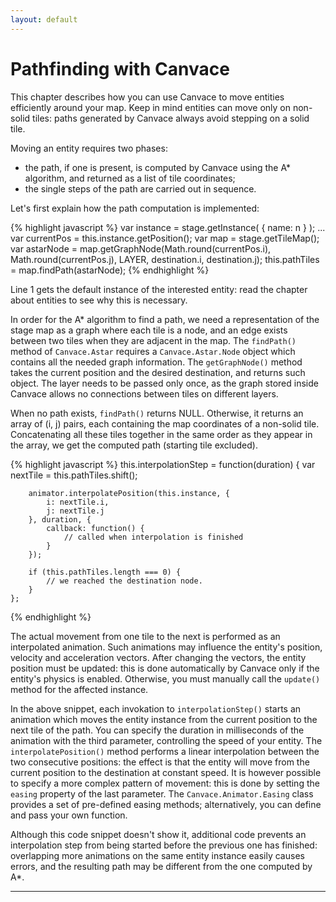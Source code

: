 ```yaml
---
layout: default
---
```


# Pathfinding with Canvace
This chapter describes how you can use Canvace to move entities efficiently around your map. 
Keep in mind entities can move only on non-solid tiles: paths generated by Canvace always avoid stepping on a solid tile.

Moving an entity requires two phases:
- the path, if one is present, is computed by Canvace using the A\* algorithm, and returned as a list of tile coordinates;
- the single steps of the path are carried out in sequence.

Let's first explain how the path computation is implemented:

{% highlight javascript %}
    var instance = stage.getInstance( { name: n } );
    ...
    var currentPos = this.instance.getPosition();
    var map = stage.getTileMap();
    var astarNode = map.getGraphNode(Math.round(currentPos.i), Math.round(currentPos.j), LAYER, destination.i, destination.j);
    this.pathTiles = map.findPath(astarNode);
{% endhighlight %}

Line 1 gets the default instance of the interested entity: read the chapter about entities to see why this is necessary.

In order for the A\* algorithm to find a path, we need a representation of the stage map as a graph where each tile is a node, and an edge exists between two tiles
when they are adjacent in the map. The `findPath()` method of `Canvace.Astar` requires a `Canvace.Astar.Node` object which contains all the needed graph information. The `getGraphNode()` method takes the current position and the desired destination, and returns such object. The layer needs to be passed only once, as the graph stored inside Canvace allows no connections between tiles on different layers.

When no path exists, `findPath()` returns NULL. Otherwise, it returns an array of (i, j) pairs, each containing the map coordinates of a non-solid tile. Concatenating all these tiles together in the same order as they appear in the array, we get the computed path (starting tile excluded).

{% highlight javascript %}
    this.interpolationStep = function(duration) {
        var nextTile = this.pathTiles.shift();
        
        animator.interpolatePosition(this.instance, {
            i: nextTile.i,
            j: nextTile.j
        }, duration, {
            callback: function() {
                // called when interpolation is finished
            }
        });

        if (this.pathTiles.length === 0) {
            // we reached the destination node.
        }
    };
{% endhighlight %}

The actual movement from one tile to the next is performed as an interpolated animation. Such animations may influence the entity's position, velocity and acceleration vectors. After changing the vectors, the entity position must be updated: this is done automatically by Canvace only if the entity's physics is enabled. Otherwise, you must manually call the `update()` method for the affected instance.

In the above snippet, each invokation to `interpolationStep()` starts an animation which moves the entity instance from the current position to the next tile of the path. You can specify the duration in milliseconds of the animation with the third parameter, controlling the speed of your entity.
The `interpolatePosition()` method performs a linear interpolation between the two consecutive positions: the effect is that the entity will move from the current
position to the destination at constant speed. It is however possible to specify a more complex pattern of movement: this is done by setting the `easing` property of the last parameter. The `Canvace.Animator.Easing` class provides a set of pre-defined easing methods; alternatively, you can define and pass your own function.

Although this code snippet doesn't show it, additional code prevents an interpolation step from being started before the previous one has finished: overlapping more
animations on the same entity instance easily causes errors, and the resulting path may be different from the one computed by A\*.

----------------------------
